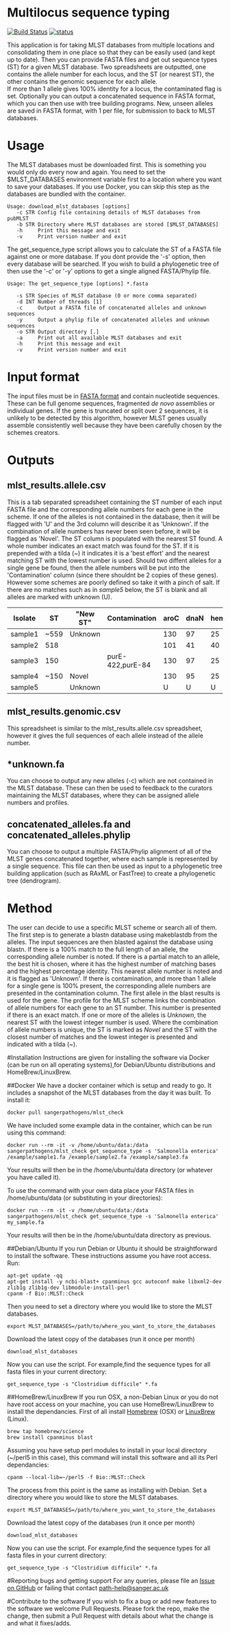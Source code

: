 # Multilocus sequence typing 

[![Build Status](https://travis-ci.org/sanger-pathogens/mlst_check.svg?branch=master)](https://travis-ci.org/sanger-pathogens/mlst_check)
[![status](http://joss.theoj.org/papers/0b801d23613c9b626c2b6028f8c14056/status.svg)](http://joss.theoj.org/papers/0b801d23613c9b626c2b6028f8c14056)

This application is for taking MLST databases from multiple locations and consolidating them in one place so that they can be easily used (and kept up to date).
Then you can provide FASTA files and get out sequence types (ST) for a given MLST database.
Two spreadsheets are outputted, one contains the allele number for each locus, and the ST (or nearest ST), the other contains the genomic sequence for each allele.  
If more than 1 allele gives 100% identity for a locus, the contaminated flag is set.
Optionally you can output a concatenated sequence in FASTA format, which you can then use with tree building programs.
New, unseen alleles are saved in FASTA format, with 1 per file, for submission to back to MLST databases.

# Usage
The MLST databases must be downloaded first. This is something you would only do every now and again. You need to set the $MLST_DATABASES environment variable first to a location where you want to save your databases. If you use Docker, you can skip this step as the databases are bundled with the container.
```
Usage: download_mlst_databases [options]
   -c STR Config file containing details of MLST databases from pubMLST
   -b STR Directory where MLST databases are stored [$MLST_DATABASES]
   -h     Print this message and exit
   -v     Print version number and exit
```

The get_sequence_type script allows you to calculate the ST of a FASTA file against one or more database. If you dont provide the '-s' option, then every database will be searched.  If you wish to build a phylogenetic tree of then use the '-c' or '-y' options to get a single aligned FASTA/Phylip file.
```
Usage: The get_sequence_type [options] *.fasta

   -s STR Species of MLST database (0 or more comma separated)
   -d INT Number of threads [1]
   -c     Output a FASTA file of concatenated alleles and unknown sequences 
   -y     Output a phylip file of concatenated alleles and unknown sequences
   -o STR Output directory [.]
   -a     Print out all available MLST databases and exit
   -h     Print this message and exit
   -v     Print version number and exit
```

# Input format
The input files must be in [FASTA format](https://en.wikipedia.org/wiki/FASTA_format) and contain nucleotide sequences. These can be full genome sequences, fragmented _de novo_ assemblies or individual genes. If the gene is truncated or split over 2 sequences, it is unlikely to be detected by this algorithm, however MLST genes usually assemble consistently well because they have been carefully chosen by the schemes creators.

# Outputs

## mlst_results.allele.csv
This is a tab separated spreadsheet containing the ST number of each input FASTA file and the corresponding allele numbers for each gene in the scheme. If one of the alleles is not contained in the database, then it will be flagged with 'U' and the 3rd column will describe it as 'Unknown'. If the combination of allele numbers has never been seen before, it will be flagged as 'Novel'. The ST column is populated with the nearest ST found. A whole number indicates an exact match was found for the ST. If it is prepended with a tilda (~) it indicates it is a 'best effort' and the nearest matching ST with the lowest number is used.  Should two diffent alleles for a single gene be found, then the allele numbers will be put into the 'Contamination' column (since there shouldnt be 2 copies of these genes). However some schemes are poorly defined so take it with a pinch of salt.  If there are no matches such as in _sample5_ below, the ST is blank and all alleles are marked with unknown (U).

Isolate | ST  |"New ST" |Contamination     | aroC | dnaN | hemD | hisD | purE | sucA | thrA
------- | --- | --------|------------------|------|------|------|------|------|------|-----
sample1 | ~559| Unknown |                  | 130  | 97   | 25   | 125  | U    | 9    | 101
sample2 | 518 |         |                  | 101  | 41   | 40   | 184  | 76   | 90   | 3
sample3 | 150 |         | purE-422,purE-84 | 130  | 97   | 25   | 125  | 422  | 9    | 101
sample4 | ~150| Novel   |                  | 130  | 95   | 25   | 125  | 422  | 9    | 101
sample5 |     |	Unknown |                  | U    | U    | U    | U    | U    | U    | U 

## mlst_results.genomic.csv
This spreadsheet is similar to the mlst_results.allele.csv spreadsheet, however it gives the full sequences of each allele instead of the allele number.

## *unknown.fa
You can choose to output any new alleles (-c) which are not contained in the MLST database. These can then be used to feedback to the curators maintaining the MLST databases, where they can be assigned allele numbers and profiles.

## concatenated_alleles.fa and concatenated_alleles.phylip
You can choose to output a multiple FASTA/Phylip alignment of all of the MLST genes concatenated together, where each sample is represented by a single sequence. This file can then be used as input to a phylogenetic tree building application (such as RAxML or FastTree) to create a phylogenetic tree (dendrogram).

# Method
The user can decide to use a specific MLST scheme or search all of them. The first step is to generate a blastn database using makeblastdb from the alleles.  The input sequences are then blasted against the database using blastn.  If there is a 100% match to the full length of an allele, the corresponding allele number is noted. If there is a partial match to an allele, the best hit is chosen, where it has the highest number of matching bases and the highest percentage identity. This nearest allele number is noted and it is flagged as 'Unknown'.  If there is contamination, and more than 1 allele for a single gene is 100% present, the corresponding allele numbers are presented in the contamination column. The first allele in the blast results is used for the gene.  The profile for the MLST scheme links the combination of allele numbers for each gene to an ST number.  This number is presented if there is an exact match.  If one or more of the alleles is _Unknown_, the nearest ST with the lowest integer number is used. Where the combination of allele numbers is unique, the ST is marked as _Novel_ and the ST with the closest number of matches and the lowest integer is presented and indicated with a tilda (~).

#Installation
Instructions are given for installing the software via Docker (can be run on all operating systems),for Debian/Ubuntu distributions and HomeBrew/LinuxBrew.

##Docker
We have a docker container which is setup and ready to go. It includes a snapshot of the MLST databases from the day it was built.  To install it:

```
docker pull sangerpathogens/mlst_check
```

We have included some example data in the container, which can be run using this command:
```
docker run --rm -it -v /home/ubuntu/data:/data sangerpathogens/mlst_check get_sequence_type -s 'Salmonella enterica' /example/sample1.fa /example/sample2.fa /example/sample3.fa
```
Your results will then be in the /home/ubuntu/data directory (or whatever you have called it). 


To use the command with your own data place your FASTA files in /home/ubuntu/data (or substituting in your directories):
```
docker run --rm -it -v /home/ubuntu/data:/data sangerpathogens/mlst_check get_sequence_type -s 'Salmonella enterica' my_sample.fa
```
Your results will then be in the /home/ubuntu/data directory as previous. 

##Debian/Ubuntu
If you run Debian or Ubuntu it should be straightforward to install the software. These instructions assume you have root access. Run:

```
apt-get update -qq
apt-get install -y ncbi-blast+ cpanminus gcc autoconf make libxml2-dev zlib1g zlib1g-dev libmodule-install-perl
cpanm -f Bio::MLST::Check
```

Then you need to set a directory where you would like to store the MLST databases.
```
export MLST_DATABASES=/path/to/where_you_want_to_store_the_databases
```

Download the latest copy of the databases (run it once per month)
```
download_mlst_databases
```
Now you can use the script. For example,find the sequence types for all fasta files in your current directory:
```
get_sequence_type -s "Clostridium difficile" *.fa
```

##HomeBrew/LinuxBrew
If you run OSX, a non-Debian Linux or you do not have root access on your machine, you can use HomeBrew/LinuxBrew to install the dependancies.  First of all install [Homebrew](http://brew.sh/) (OSX) or [LinuxBrew](http://linuxbrew.sh/) (Linux).

```
brew tap homebrew/science
brew install cpanminus blast
```

Assuming you have setup perl modules to install in your local directory (~/perl5 in this case), this command will install this software and all its Perl dependancies:
```
cpanm --local-lib=~/perl5 -f Bio::MLST::Check
```
The process from this point is the same as installing with Debian.
Set a directory where you would like to store the MLST databases.
```
export MLST_DATABASES=/path/to/where_you_want_to_store_the_databases
```

Download the latest copy of the databases (run it once per month)
```
download_mlst_databases
```
Now you can use the script. For example,find the sequence types for all fasta files in your current directory:
```
get_sequence_type -s "Clostridium difficile" *.fa
```

#Reporting bugs and getting support
For any queries, please file an [Issue on GitHub](https://github.com/sanger-pathogens/mlst_check/issues) or failing that contact path-help@sanger.ac.uk

#Contribute to the software
If you wish to fix a bug or add new features to the software we welcome Pull Requests. Please fork the repo, make the change, then submit a Pull Request with details about what the change is and what it fixes/adds.
